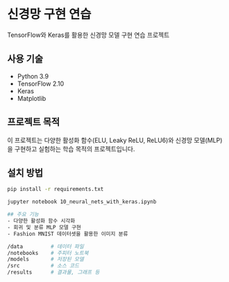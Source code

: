 # 신경망 구현 연습
TensorFlow와 Keras를 활용한 신경망 모델 구현 연습 프로젝트

## 사용 기술
- Python 3.9
- TensorFlow 2.10
- Keras
- Matplotlib

## 프로젝트 목적
이 프로젝트는 다양한 활성화 함수(ELU, Leaky ReLU, ReLU6)와 신경망 모델(MLP)을 
구현하고 실험하는 학습 목적의 프로젝트입니다.

## 설치 방법
```bash
pip install -r requirements.txt

jupyter notebook 10_neural_nets_with_keras.ipynb

## 주요 기능
- 다양한 활성화 함수 시각화
- 회귀 및 분류 MLP 모델 구현
- Fashion MNIST 데이터셋을 활용한 이미지 분류

/data         # 데이터 파일
/notebooks    # 주피터 노트북
/models       # 저장된 모델
/src          # 소스 코드
/results      # 결과물, 그래프 등

